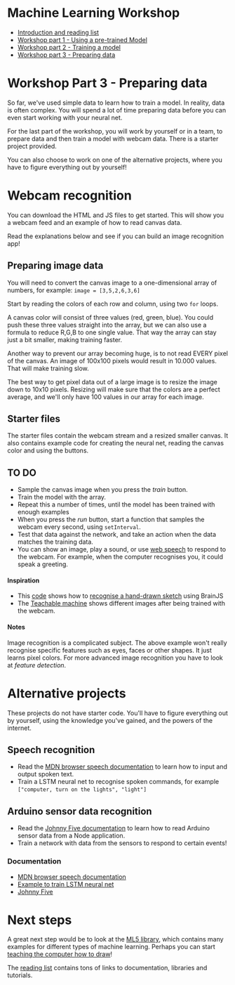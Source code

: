 # Machine Learning Workshop

- [Introduction and reading list](../README.md)
- [Workshop part 1 - Using a pre-trained Model](./workshop1.md)
- [Workshop part 2 - Training a model](./workshop2.md)
- [Workshop part 3 - Preparing data](./workshop3.md)

# Workshop Part 3 - Preparing data

So far, we've used simple data to learn how to train a model. In reality, data is often complex. You will spend a lot of time preparing data before you can even start working with your neural net.

For the last part of the workshop, you will work by yourself or in a team, to prepare data and then train a model with webcam data. There is a starter project provided. 

You can also choose to work on one of the alternative projects, where you have to figure everything out by yourself!

# Webcam recognition

You can download the HTML and JS files to get started. This will show you a webcam feed and an example of how to read canvas data. 

Read the explanations below and see if you can build an image recognition app!

## Preparing image data

You will need to convert the canvas image to a one-dimensional array of numbers, for example: `image = [3,5,2,6,3,6]`

Start by reading the colors of each row and column, using two `for` loops. 

A canvas color will consist of three values (red, green, blue). You could push these three values straight into the array, but we can also use a formula to reduce R,G,B to one single value. That way the array can stay just a bit smaller, making training faster.

Another way to prevent our array becoming huge, is to not read EVERY pixel of the canvas. An image of 100x100 pixels would  result in 10.000 values. That will make training slow.

The best way to get pixel data out of a large image is to resize the image down to 10x10 pixels. Resizing will make sure that the colors are a perfect average, and we'll only have 100 values in our array for each image.

## Starter files

The starter files contain the webcam stream and a resized smaller canvas. It also contains example code for creating the neural net, reading the canvas color and using the buttons.

## TO DO

- Sample the canvas image when you press the *train* button. 
- Train the model with the array.
- Repeat this a number of times, until the model has been trained with enough examples
- When you press the *run* button, start a function that samples the webcam every second, using `setInterval`.
- Test that data against the network, and take an action when the data matches the training data.
- You can show an image, play a sound, or use [web speech](https://developer.mozilla.org/en-US/docs/Web/API/Web_Speech_API)
 to respond to the webcam. For example, when the computer recognises you, it could speak a greeting.

#### Inspiration

- This [code](https://gist.github.com/mac2000/fc54e6d6bdcbfde28b03dc2a43611270) shows how to [recognise a hand-drawn sketch](https://output.jsbin.com/mofaduk) using BrainJS
- The [Teachable machine](https://teachablemachine.withgoogle.com) shows different images after being trained with the webcam.

#### Notes

Image recognition is a complicated subject. The above example won't really recognise specific features such as eyes, faces or other shapes. It just learns pixel colors. For more advanced image recognition you have to look at *feature detection*.

# Alternative projects

These projects do not have starter code. You'll have to figure everything out by yourself, using the knowledge you've gained, and the powers of the internet.

## Speech recognition

- Read the [MDN browser speech documentation](https://developer.mozilla.org/en-US/docs/Web/API/Web_Speech_API) to learn how to input and output spoken text.
- Train a LSTM neural net to recognise spoken commands, for example `["computer, turn on the lights", "light"]`

## Arduino sensor data recognition

- Read the [Johnny Five documentation](http://johnny-five.io) to learn how to read Arduino sensor data from a Node application.
- Train a network with data from the sensors to respond to certain events!

### Documentation

- [MDN browser speech documentation](https://developer.mozilla.org/en-US/docs/Web/API/Web_Speech_API)
- [Example to train LSTM neural net](https://github.com/bradtraversy/brainjs_examples/blob/master/02_hardware-software.js)
- [Johnny Five](http://johnny-five.io)

# Next steps

A great next step would be to look at the [ML5 library](https://ml5js.org), which contains many examples for different types of machine learning. Perhaps you can start [teaching the computer how to draw](https://www.youtube.com/watch?v=pdaNttb7Mr8)!

The [reading list](../README.md) contains tons of links to documentation, libraries and tutorials.